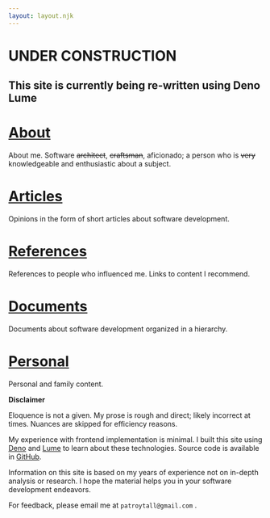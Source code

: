 ```yaml
---
layout: layout.njk
---
```

# UNDER CONSTRUCTION

## This site is currently being re-written using Deno Lume

# [About](/about)
About me. Software ~~architect~~, ~~craftsman~~, aficionado; a person who is ~~very~~ knowledgeable and enthusiastic about a subject.

# [Articles](/articles)
Opinions in the form of short articles about software development.

# [References](/references)
References to people who influenced me. Links to content I recommend.

# [Documents](/documents)
Documents about software development organized in a hierarchy.

# [Personal](/home)
Personal and family content.

**Disclaimer**

Eloquence is not a given. My prose is rough and direct; likely incorrect at times. Nuances are skipped for efficiency reasons.

My experience with frontend implementation is minimal. I built this site using [Deno](https://deno.com/) and [Lume](https://lume.land/) to learn about these technologies. Source code is available in [GitHub](https://github.com/patroytall/patrick-roy-me).

Information on this site is based on my years of experience not on in-depth analysis or research. I hope the material helps you in your software development endeavors.

For feedback, please email me at `patroytall@gmail.com` .